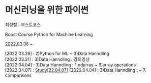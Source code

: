 # 머신러닝을 위한 파이썬  
최성철 | 부스트코스  

Boost Course Python for Machine Learning  

2022.03.06 ~  
  
[2022.03.26] : 2)Python for ML ~ 3)Data Hanndling  
[2022.03.31] : 3)Data Hanndling : 강의영상  
[2022.04.04] : 3)Data Hanndling : 1.ndarray ~ 6.array operations  
[2022.04.07] : <a href="https://www.notion.so/Study-22-04-07-d985045027d4440b8679a595999cc32b" target="_blank">Study[22.04.07]</a>
[2022.04.04] : 3)Data Hanndling : ~ 7. comparisons
